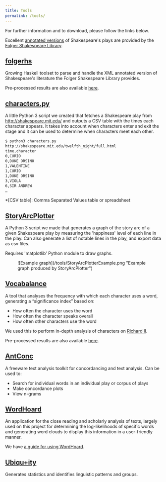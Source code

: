 ```yaml
---
title: Tools
permalink: /tools/
---
```


For further information and to download, please follow the links below.

Excellent [annotated versions][annotated] of Shakespeare's plays are provided by
the [Folger Shakespeare Library][folger].

[annotated]: http://www.folgerdigitaltexts.org/download/
[folger]: http://www.folger.edu/

## [folgerhs](https://github.com/SU-LOSP/folgerhs)

Growing Haskell toolset to parse and handle the XML annotated version of Shakespeare's
literature the Folger Shakespeare Library provides.

Pre-processed results are also available [here](/assets/folgerhs-results.zip).

## [characters.py](/tools/characters.py)

A little Python 3 script we created that fetches a Shakespeare play from
<http://shakespeare.mit.edu/> and outputs a CSV table with the times each
character appears. It takes into account when characters enter and exit the
stage and it can be used to determine when characters meet each other.

    $ python3 characters.py http://shakespeare.mit.edu/twelfth_night/full.html
    time,character
    0,CURIO
    0,DUKE ORSINO
    1,VALENTINE
    1,CURIO
    1,DUKE ORSINO
    3,VIOLA
    6,SIR ANDREW
    …

*[CSV table]: Comma Separated Values table or spreadsheet

## [StoryArcPlotter](/tools/StoryArcPlotter.py)

A Python 3 script we made that generates a graph of the story arc of a given Shakespeare play by measuring the 'happiness' level of each line in the play. Can also generate a list of notable lines in the play, and export data as csv files. 

Requires 'matplotlib' Python module to draw graphs.

<figure>
    ![Example graph](/tools/StoryArcPlotterExample.png "Example graph produced by StoryArcPlotter")
</figure>

## [Vocabalance](https://github.com/SU-LOSP/vocabalance/)

A tool that analyses the frequency with which each character uses a word,
generating a “significance index” based on:

 - How often the character uses the word
 - How often the character speaks overall
 - How often other characters use the word

We used this to perform in-depth analysis of characters on [Richard
II](/analyses/richard_ii).

Pre-processed results are also available [here](/assets/vocabalance-results.zip).

## [AntConc](http://www.laurenceanthony.net/software/antconc/)

A freeware text analysis toolkit for concordancing and text analysis. Can be used to:

- Search for individual words in an individual play or corpus of plays
- Make concordance plots
- View n-grams

## [WordHoard](http://wordhoard.northwestern.edu/)

An application for the close reading and scholarly analysis of texts, largely
used on this project for determining the log-likelihoods of specific words and
generating word clouds to display this information in a user-friendly manner.

We have [a guide for using WordHoard](wordhoard-howto.pdf).

## [Ubiqu+ity](http://vep.cs.wisc.edu/ubiq/)

Generates statistics and identifies linguistic patterns and groups.

